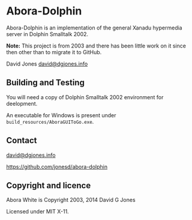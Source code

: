 # Abora-Dolphin

Abora-Dolphin is an implementation of the general Xanadu hypermedia server
in Dolphin Smalltalk 2002.

**Note:** This project is from 2003 and there has been little work on it since then other
than to migrate it to GitHub.

David Jones david@dgjones.info 


## Building and Testing

You will need a copy of Dolphin Smalltalk 2002 environment for deelopment.

An executable for Windows is present under `build_resources/AboraGUIToGo.exe`.


## Contact

david@dgjones.info

https://github.com/jonesd/abora-dolphin


## Copyright and licence

Abora White is Copyright 2003, 2014 David G Jones

Licensed under MIT X-11.
